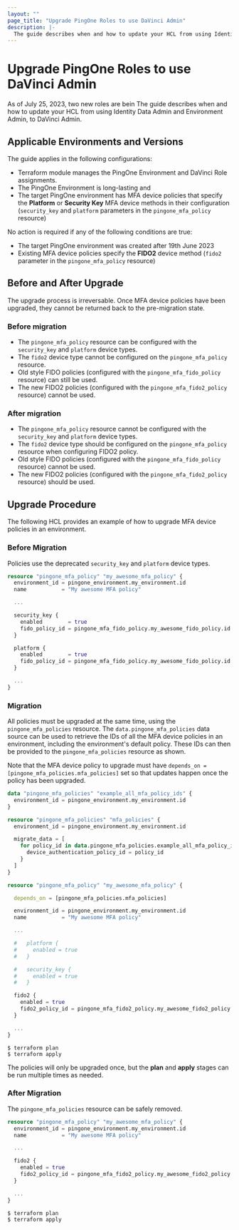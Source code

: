 ```yaml
---
layout: ""
page_title: "Upgrade PingOne Roles to use DaVinci Admin"
description: |-
  The guide describes when and how to update your HCL from using Identity Data Admin and Environment Admin, to DaVinci Admin.
---
```


# Upgrade PingOne Roles to use DaVinci Admin

As of July 25, 2023, two new roles are bein The guide describes when and how to update your HCL from using Identity Data Admin and Environment Admin, to DaVinci Admin.

## Applicable Environments and Versions

The guide applies in the following configurations:
* Terraform module manages the PingOne Environment and DaVinci Role assignments.
* The PingOne Environment is long-lasting and 
* The target PingOne environment has MFA device policies that specify the **Platform** or **Security Key** MFA device methods in their configuration (`security_key` and `platform` parameters in the `pingone_mfa_policy` resource)

No action is required if any of the following conditions are true:
* The target PingOne environment was created after 19th June 2023
* Existing MFA device policies specify the **FIDO2** device method (`fido2` parameter in the `pingone_mfa_policy` resource)

## Before and After Upgrade

The upgrade process is irreversable.  Once MFA device policies have been upgraded, they cannot be returned back to the pre-migration state.

### Before migration
* The `pingone_mfa_policy` resource can be configured with the `security_key` and `platform` device types.
* The `fido2` device type cannot be configured on the `pingone_mfa_policy` resource.
* Old style FIDO policies (configured with the `pingone_mfa_fido_policy` resource) can still be used.
* The new FIDO2 policies (configured with the `pingone_mfa_fido2_policy` resource) cannot be used.

### After migration
* The `pingone_mfa_policy` resource cannot be configured with the `security_key` and `platform` device types.
* The `fido2` device type should be configured on the `pingone_mfa_policy` resource when configuring FIDO2 policy.
* Old style FIDO policies (configured with the `pingone_mfa_fido_policy` resource) cannot be used.
* The new FIDO2 policies (configured with the `pingone_mfa_fido2_policy` resource) should be used.

## Upgrade Procedure

The following HCL provides an example of how to upgrade MFA device policies in an environment.

### Before Migration

Policies use the deprecated `security_key` and `platform` device types.

```terraform
resource "pingone_mfa_policy" "my_awesome_mfa_policy" {
  environment_id = pingone_environment.my_environment.id
  name           = "My awesome MFA policy"

  ...

  security_key {
    enabled        = true
    fido_policy_id = pingone_mfa_fido_policy.my_awesome_fido_policy.id
  }

  platform {
    enabled        = true
    fido_policy_id = pingone_mfa_fido_policy.my_awesome_fido_policy.id
  }

  ...
}
```

### Migration

All policies must be upgraded at the same time, using the `pingone_mfa_policies` resource.  The `data.pingone_mfa_policies` data source can be used to retrieve the IDs of all the MFA device policies in an environment, including the environment's default policy.  These IDs can then be provided to the `pingone_mfa_policies` resource as shown.

Note that the MFA device policy to upgrade must have `depends_on = [pingone_mfa_policies.mfa_policies]` set so that updates happen once the policy has been upgraded.

```terraform
data "pingone_mfa_policies" "example_all_mfa_policy_ids" {
  environment_id = pingone_environment.my_environment.id
}

resource "pingone_mfa_policies" "mfa_policies" {
  environment_id = pingone_environment.my_environment.id

  migrate_data = [
    for policy_id in data.pingone_mfa_policies.example_all_mfa_policy_ids.ids : {
      device_authentication_policy_id = policy_id
    }
  ]
}

resource "pingone_mfa_policy" "my_awesome_mfa_policy" {

  depends_on = [pingone_mfa_policies.mfa_policies]

  environment_id = pingone_environment.my_environment.id
  name           = "My awesome MFA policy"

  ...

  #   platform {
  #     enabled = true
  #   }

  #   security_key {
  #     enabled = true
  #   }

  fido2 {
    enabled = true
    fido2_policy_id = pingone_mfa_fido2_policy.my_awesome_fido2_policy.id
  }

  ...
}
```

```shell
$ terraform plan
$ terraform apply
```

The policies will only be upgraded once, but the **plan** and **apply** stages can be run multiple times as needed.

### After Migration

The `pingone_mfa_policies` resource can be safely removed.

```terraform
resource "pingone_mfa_policy" "my_awesome_mfa_policy" {
  environment_id = pingone_environment.my_environment.id
  name           = "My awesome MFA policy"

  ...

  fido2 {
    enabled = true
    fido2_policy_id = pingone_mfa_fido2_policy.my_awesome_fido2_policy.id
  }

  ...
}
```

```shell
$ terraform plan
$ terraform apply
```